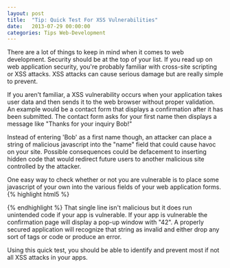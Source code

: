 ```yaml
---
layout: post
title:  "Tip: Quick Test For XSS Vulnerabilities"
date:   2013-07-29 00:00:00
categories: Tips Web-Development
---
```

There are a lot of things to keep in mind when it comes to web development. Security should be at the top of your list. If you read up on web application security, you're probably familiar with cross-site scripting or XSS attacks. XSS attacks can cause serious damage but are really simple to prevent.

If you aren't familiar, a XSS vulnerability occurs when your application takes user data and then sends it to the web browser without proper validation. An example would be a contact form that displays a confirmation after it has been submitted. The contact form asks for your first name then displays a message like "Thanks for your inquiry Bob!"

Instead of entering 'Bob' as a first name though, an attacker can place a string of malicious javascript into the "name" field that could cause havoc on your site. Possible consequences could be defacement to inserting hidden code that would redirect future users to another malicious site controlled by the attacker.

One easy way to check whether or not you are vulnerable is to place some javascript of your own into the various fields of your web application forms.
{% highlight html5 %}
<script type="text/javascript">alert(42)</script>
{% endhighlight %}
That single line isn't malicious but it does run unintended code if your app is vulnerable. If your app is vulnerable the confirmation page will display a pop-up window with "42". A properly secured application will recognize that string as invalid and either drop any sort of tags or code or produce an error.

Using this quick test, you should be able to identify and prevent most if not all XSS attacks in your apps.
